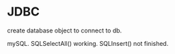 # JDBC

create database object to connect to db.

mySQL.
SQLSelectAll() working.
SQLInsert() not finished.
